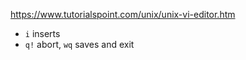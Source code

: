 https://www.tutorialspoint.com/unix/unix-vi-editor.htm

- `i` inserts
- `q!` abort, `wq` saves and exit
